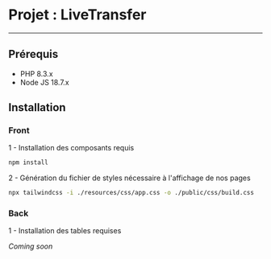 # Projet : LiveTransfer

---

## Prérequis

- PHP 8.3.x
- Node JS 18.7.x

## Installation

### Front

1 - Installation des composants requis

```bash
npm install
```

2 - Génération du fichier de styles nécessaire à l'affichage de nos pages

```bash
npx tailwindcss -i ./resources/css/app.css -o ./public/css/build.css
```

### Back

1 - Installation des tables requises

*Coming soon*

